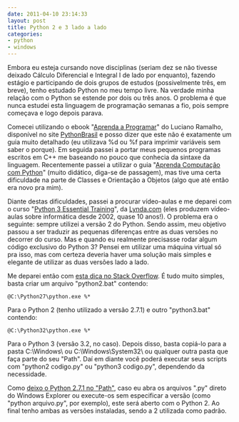 ```yaml
---
date: 2011-04-10 23:14:33
layout: post
title: Python 2 e 3 lado a lado
categories:
- python
- windows
---
```


Embora eu esteja cursando nove disciplinas (seriam dez se não tivesse deixado Cálculo Diferencial e Integral I de lado por enquanto), fazendo estágio e participando de dois grupos de estudos (possivelmente três, em breve), tenho estudado Python no meu tempo livre. Na verdade minha relação com o Python se estende por dois ou três anos. O problema é que nunca estudei esta linguagem de programação semanas a fio, pois sempre começava e logo depois parava.

Comecei utilizando o ebook "[Aprenda a Programar](http://www.python.org.br/wiki/DocumentacaoPython?action=AttachFile&do=view&target=Aprenda_a_Programar-Luciano_Ramalho.pdf)" do Luciano Ramalho, disponível no site [PythonBrasil](http://www.python.org.br/wiki) e posso dizer que este não é exatamente um guia muito detalhado (eu utilizava %d ou %f para imprimir variáveis sem saber o porque). Em seguida passei a portar meus pequenos programas escritos em C++ me baseando no pouco que conhecia da sintaxe da linguagem. Recentemente passei a utilizar o guia "[Aprenda Computação com Python](http://www.franciscosouza.com.br/aprendacompy/)" (muito didático, diga-se de passagem), mas tive uma certa dificuldade na parte de Classes e Orientação a Objetos (algo que até então era novo pra mim).

Diante destas dificuldades, passei a procurar vídeo-aulas e me deparei com o curso "[Python 3 Essential Training](http://www.lynda.com/Python-3-tutorials/essential-training/62226-2.html)", da [Lynda.com](http://www.lynda.com/) (eles produzem vídeo-aulas sobre informática desde 2002, quase 10 anos!). O problema era o seguinte: sempre utilizei a versão 2 do Python. Sendo assim, meu objetivo passou a ser traduzir as pequenas diferenças entre as duas versões no decorrer do curso. Mas e quando eu realmente precisasse rodar algum código exclusivo do Python 3? Pensei em utilizar uma máquina virtual só pra isso, mas com certeza deveria haver uma solução mais simples e elegante de utilizar as duas versões lado a lado.

Me deparei então com [esta dica no Stack Overflow](http://stackoverflow.com/questions/341184/can-i-install-python-3-x-and-2-x-on-the-same-computer/436455#436455). É tudo muito simples, basta criar um arquivo "python2.bat" contendo:

    @C:\Python27\python.exe %*

Para o Python 2 (tenho utilizado a versão 2.7.1) e outro "python3.bat" contendo:

    @C:\Python32\python.exe %*

Para o Python 3 (versão 3.2, no caso). Depois disso, basta copiá-lo para a pasta C:\Windows\ ou C:\Windows\System32\ ou qualquer outra pasta que faça parte do seu "Path". Daí em diante você poderá executar seus scripts com "python2 codigo.py" ou "python3 codigo.py", dependendo da necessidade.

Como [deixo o Python 2.7.1 no "Path"](/images/2011/path.png), caso eu abra os arquivos ".py" direto do Windows Explorer ou execute-os sem especificar a versão (como "python arquivo.py", por exemplo), este será aberto com o Python 2. Ao final tenho ambas as versões instaladas, sendo a 2 utilizada como padrão.

